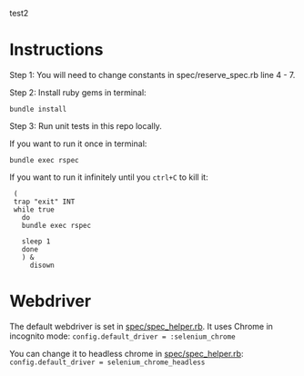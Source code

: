 test2 
# Instructions

Step 1:
You will need to change constants in spec/reserve_spec.rb line 4 - 7.

Step 2:
Install ruby gems in terminal:
```
bundle install
```

Step 3:
Run unit tests in this repo locally.

If you want to run it once in terminal:
```
bundle exec rspec
```

If you want to run it infinitely until you `ctrl+C` to kill it:
```
 (
 trap "exit" INT
 while true
   do
   bundle exec rspec

   sleep 1
   done
   ) &
     disown
```

# Webdriver
The default webdriver is set in [spec/spec_helper.rb](https://github.com/aliceyuzhang/epic-pass/blob/master/spec/spec_helper.rb#L32). It uses Chrome in incognito mode:
`config.default_driver = :selenium_chrome`

You can change it to headless chrome in [spec/spec_helper.rb](https://github.com/aliceyuzhang/epic-pass/blob/master/spec/spec_helper.rb#L32):
`config.default_driver = selenium_chrome_headless`
